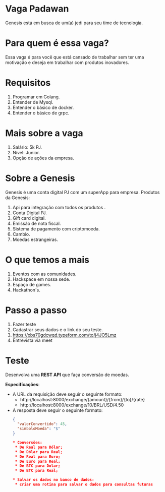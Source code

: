 # Vaga Padawan

Genesis está em busca de um(a) jedi para seu time de tecnologia.

# Para quem é essa vaga?

Essa vaga é para você que está cansado de trabalhar sem ter uma motivação e deseja em trabalhar com produtos inovadores.

# Requisitos


1. Programar em Golang.
2. Entender de Mysql.
3. Entender o básico de docker.
4. Entender o básico de grpc.

 
# Mais sobre a vaga

1. Salário: 5k PJ.
2. Nível: Junior.
3. Opção de ações da empresa.

# Sobre a Genesis

Genesis é uma conta digital PJ com um superApp para empresa.
Produtos da Genesis:

1. Api para integração com todos os produtos .
2. Conta Digital PJ.
3. Gift  card digital.
4. Emissão de nota fiscal.
5. Sistema de pagamento com criptomoeda.
6. Cambio.
7. Moedas estrangeiras.


# O que temos a mais
 

1. Eventos com as comunidades.
2. Hackspace em nossa sede.
3. Espaço de games.
4. Hackathon's.

# Passo a passo

1. Fazer teste
2.  Cadastrar seus dados e o link do seu teste.
3.  https://xbs70gdcwqd.typeform.com/to/j4JO5Lmz
4. Entrevista via meet


# Teste

Desenvolva uma **REST API** que faça conversão de moedas.

**Especifícações**:

* A URL da requisição deve seguir o seguinte formato:
    * http://localhost:8000/exchange/{amount}/{from}/{to}/{rate}
    * http://localhost:8000/exchange/10/BRL/USD/4.50
* A resposta deve seguir o seguinte formato:
   ```json
   {
     "valorConvertido": 45,
     "simboloMoeda": "$"
   }
   
   * Conversões:
    * De Real para Dólar;
    * De Dólar para Real;
    * De Real para Euro;
    * De Euro para Real;
    * De BTC para Dolar;
    * De BTC para Real;
   
   * Salvar os dados no banco de dados:
    * criar uma rotina para salvar o dados para consultas futuras

   ```

